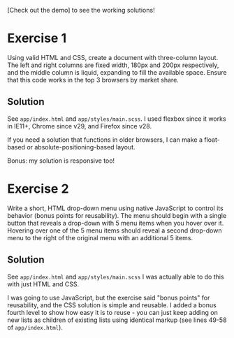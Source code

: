 [Check out the demo] to see the working solutions!

# Exercise 1

Using valid HTML and CSS, create a document with three-column layout. The left and right columns are fixed width, 180px and 200px respectively, and the middle column is liquid, expanding to fill the available space. Ensure that this code works in the top 3 browsers by market share.
 
## Solution

See `app/index.html` and `app/styles/main.scss`. I used flexbox since it works in IE11+, Chrome since v29, and Firefox since v28.

If you need a solution that functions in older browsers, I can make a float-based or absolute-positioning-based layout.

Bonus: my solution is responsive too!


# Exercise 2

Write a short, HTML drop-down menu using native JavaScript to control its behavior (bonus points for reusability). The menu should begin with a single button that reveals a drop-down with 5 menu items when you hover over it. Hovering over one of the 5 menu items should reveal a second drop-down menu to the right of the original menu with an additional 5 items.

## Solution

See `app/index.html` and `app/styles/main.scss` I was actually able to do this with just HTML and CSS.

I was going to use JavaScript, but the exercise said "bonus points" for reusability, and the CSS solution is simple and reusable. I added a bonus fourth level to show how easy it is to reuse - you can just keep adding on new lists as children of existing lists using identical markup (see lines 49-58 of `app/index.html`).
